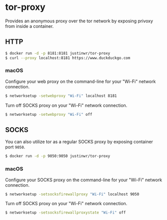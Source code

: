 tor-proxy
=========

Provides an anonymous proxy over the tor network by exposing privoxy from inside
a container.

## HTTP

```sh
$ docker run -d -p 8181:8181 justinwr/tor-proxy
$ curl --proxy localhost:8181 https://www.duckduckgo.com
```

### macOS

Configure your web proxy on the command-line for your "Wi-Fi" network
connection.

```sh
$ networksetup -setwebproxy "Wi-Fi" localhost 8181
```

Turn off SOCKS proxy on your "Wi-Fi" network connection.

```sh
$ networksetup -setwebproxy "Wi-Fi" off
```

## SOCKS

You can also utilize tor as a regular SOCKS proxy by exposing container port
`9050`.

```sh
$ docker run -d -p 9050:9050 justinwr/tor-proxy
```

### macOS

Configure your SOCKS proxy on the command-line for your "Wi-Fi" network
connection.

```sh
$ networksetup -setsocksfirewallproxy "Wi-Fi" localhost 9050
```

Turn off SOCKS proxy on your "Wi-Fi" network connection.

```sh
$ networksetup -setsocksfirewallproxystate "Wi-Fi" off
```

